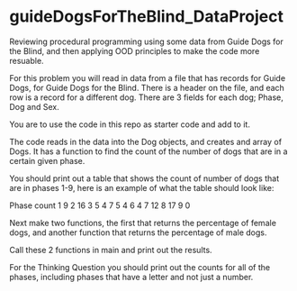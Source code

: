 # guideDogsForTheBlind_DataProject
Reviewing procedural programming using some data from Guide Dogs for the Blind, and then applying OOD principles to make the code more resuable.

For this problem you will read in data from a file that has records for Guide Dogs, for Guide Dogs for the Blind.  There is a header on the file, and each row is a record for a different dog.  There are 3 fields for each dog; Phase, Dog and Sex.  

You are to use the code in this repo as starter code and add to it.

The code reads in the data into the Dog objects, and creates and array of Dogs.  It has a function to find the count of the number of dogs that are in a certain given phase.  

You should print out a table that shows the count of number of dogs that are in phases 1-9, here is an example of what the table should look like:

Phase   count
1       	9
2       	16
3       	5
4      	 7
5       	4
6       	4
7       	12
8       	17
9       	0

Next make two functions, the first that returns the percentage of female dogs, and another function that returns the percentage of male dogs.  

Call these 2 functions in main and print out the results.

For the Thinking Question you should print out the counts for all of the phases, including phases that have a letter and not just a number.
